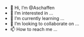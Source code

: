 - 👋 Hi, I’m @Aschaffen
- 👀 I’m interested in ...
- 🌱 I’m currently learning ...
- 💞️ I’m looking to collaborate on ...
- 📫 How to reach me ...

<!---
Aschaffen/Aschaffen is a ✨ special ✨ repository because its `README.md` (this file) appears on your GitHub profile.
You can click the Preview link to take a look at your changes.
--->
